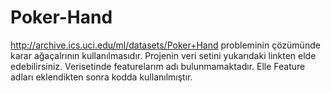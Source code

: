# Poker-Hand

http://archive.ics.uci.edu/ml/datasets/Poker+Hand probleminin çözümünde karar ağaçalrının kullanılmasıdır.
Projenin veri setini yukarıdaki linkten elde edebilirsiniz.
Verisetinde featurelarım adı bulunmamaktadır. Elle Feature adları eklendikten sonra kodda kullanılmıştır.
